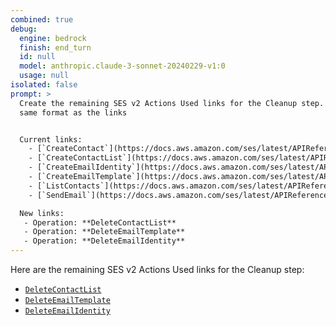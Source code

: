 ```yaml
---
combined: true
debug:
  engine: bedrock
  finish: end_turn
  id: null
  model: anthropic.claude-3-sonnet-20240229-v1:0
  usage: null
isolated: false
prompt: >
  Create the remaining SES v2 Actions Used links for the Cleanup step. Use the
  same format as the links 


  Current links:
    - [`CreateContact`](https://docs.aws.amazon.com/ses/latest/APIReference-V2/API_CreateContact.html)
    - [`CreateContactList`](https://docs.aws.amazon.com/ses/latest/APIReference-V2/API_CreateContactList.html)
    - [`CreateEmailIdentity`](https://docs.aws.amazon.com/ses/latest/APIReference-V2/API_CreateEmailIdentity.html)
    - [`CreateEmailTemplate`](https://docs.aws.amazon.com/ses/latest/APIReference-V2/API_CreateEmailTemplate.html)
    - [`ListContacts`](https://docs.aws.amazon.com/ses/latest/APIReference-V2/API_ListContacts.html)
    - [`SendEmail`](https://docs.aws.amazon.com/ses/latest/APIReference-V2/API_SendEmail.html) (with both Simple and Template formats)

  New links:
   - Operation: **DeleteContactList**
   - Operation: **DeleteEmailTemplate**
   - Operation: **DeleteEmailIdentity**
---
```


Here are the remaining SES v2 Actions Used links for the Cleanup step:

- [`DeleteContactList`](https://docs.aws.amazon.com/ses/latest/APIReference-V2/API_DeleteContactList.html)
- [`DeleteEmailTemplate`](https://docs.aws.amazon.com/ses/latest/APIReference-V2/API_DeleteEmailTemplate.html)
- [`DeleteEmailIdentity`](https://docs.aws.amazon.com/ses/latest/APIReference-V2/API_DeleteEmailIdentity.html)
